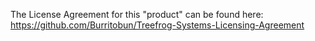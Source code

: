The License Agreement for this "product" can be found here: https://github.com/Burritobun/Treefrog-Systems-Licensing-Agreement